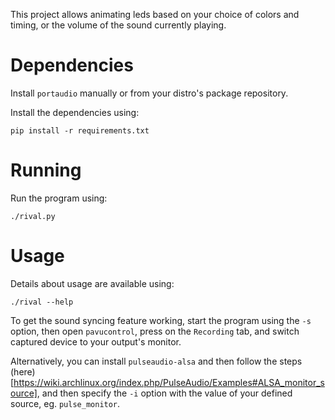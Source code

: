 This project allows animating leds based on your choice of colors and timing,
or the volume of the sound currently playing.

# Dependencies

Install `portaudio` manually or from your distro's package repository.

Install the dependencies using:
```
pip install -r requirements.txt
```

# Running

Run the program using:
```
./rival.py
```

# Usage

Details about usage are available using:
```
./rival --help
```

To get the sound syncing feature working, start the program using the `-s`
option, then open `pavucontrol`, press on the `Recording` tab, and switch
captured device to your output's monitor.

Alternatively, you can install `pulseaudio-alsa` and then follow the steps
(here)[https://wiki.archlinux.org/index.php/PulseAudio/Examples#ALSA_monitor_source],
and then specify the `-i` option with the value of your defined source, eg. `pulse_monitor`.
